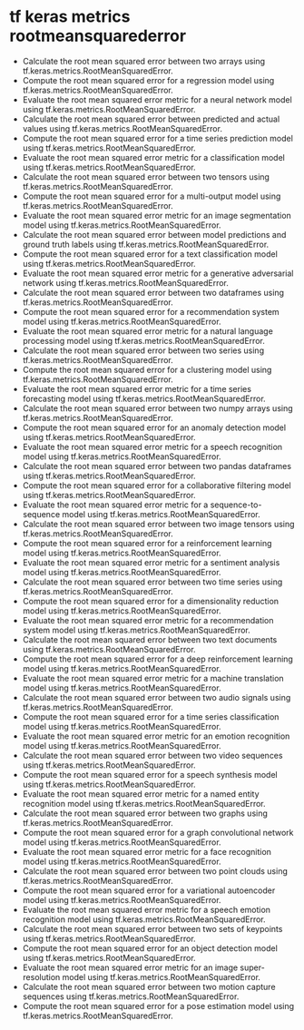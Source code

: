 # tf keras metrics rootmeansquarederror

- Calculate the root mean squared error between two arrays using tf.keras.metrics.RootMeanSquaredError.
- Compute the root mean squared error for a regression model using tf.keras.metrics.RootMeanSquaredError.
- Evaluate the root mean squared error metric for a neural network model using tf.keras.metrics.RootMeanSquaredError.
- Calculate the root mean squared error between predicted and actual values using tf.keras.metrics.RootMeanSquaredError.
- Compute the root mean squared error for a time series prediction model using tf.keras.metrics.RootMeanSquaredError.
- Evaluate the root mean squared error metric for a classification model using tf.keras.metrics.RootMeanSquaredError.
- Calculate the root mean squared error between two tensors using tf.keras.metrics.RootMeanSquaredError.
- Compute the root mean squared error for a multi-output model using tf.keras.metrics.RootMeanSquaredError.
- Evaluate the root mean squared error metric for an image segmentation model using tf.keras.metrics.RootMeanSquaredError.
- Calculate the root mean squared error between model predictions and ground truth labels using tf.keras.metrics.RootMeanSquaredError.
- Compute the root mean squared error for a text classification model using tf.keras.metrics.RootMeanSquaredError.
- Evaluate the root mean squared error metric for a generative adversarial network using tf.keras.metrics.RootMeanSquaredError.
- Calculate the root mean squared error between two dataframes using tf.keras.metrics.RootMeanSquaredError.
- Compute the root mean squared error for a recommendation system model using tf.keras.metrics.RootMeanSquaredError.
- Evaluate the root mean squared error metric for a natural language processing model using tf.keras.metrics.RootMeanSquaredError.
- Calculate the root mean squared error between two series using tf.keras.metrics.RootMeanSquaredError.
- Compute the root mean squared error for a clustering model using tf.keras.metrics.RootMeanSquaredError.
- Evaluate the root mean squared error metric for a time series forecasting model using tf.keras.metrics.RootMeanSquaredError.
- Calculate the root mean squared error between two numpy arrays using tf.keras.metrics.RootMeanSquaredError.
- Compute the root mean squared error for an anomaly detection model using tf.keras.metrics.RootMeanSquaredError.
- Evaluate the root mean squared error metric for a speech recognition model using tf.keras.metrics.RootMeanSquaredError.
- Calculate the root mean squared error between two pandas dataframes using tf.keras.metrics.RootMeanSquaredError.
- Compute the root mean squared error for a collaborative filtering model using tf.keras.metrics.RootMeanSquaredError.
- Evaluate the root mean squared error metric for a sequence-to-sequence model using tf.keras.metrics.RootMeanSquaredError.
- Calculate the root mean squared error between two image tensors using tf.keras.metrics.RootMeanSquaredError.
- Compute the root mean squared error for a reinforcement learning model using tf.keras.metrics.RootMeanSquaredError.
- Evaluate the root mean squared error metric for a sentiment analysis model using tf.keras.metrics.RootMeanSquaredError.
- Calculate the root mean squared error between two time series using tf.keras.metrics.RootMeanSquaredError.
- Compute the root mean squared error for a dimensionality reduction model using tf.keras.metrics.RootMeanSquaredError.
- Evaluate the root mean squared error metric for a recommendation system model using tf.keras.metrics.RootMeanSquaredError.
- Calculate the root mean squared error between two text documents using tf.keras.metrics.RootMeanSquaredError.
- Compute the root mean squared error for a deep reinforcement learning model using tf.keras.metrics.RootMeanSquaredError.
- Evaluate the root mean squared error metric for a machine translation model using tf.keras.metrics.RootMeanSquaredError.
- Calculate the root mean squared error between two audio signals using tf.keras.metrics.RootMeanSquaredError.
- Compute the root mean squared error for a time series classification model using tf.keras.metrics.RootMeanSquaredError.
- Evaluate the root mean squared error metric for an emotion recognition model using tf.keras.metrics.RootMeanSquaredError.
- Calculate the root mean squared error between two video sequences using tf.keras.metrics.RootMeanSquaredError.
- Compute the root mean squared error for a speech synthesis model using tf.keras.metrics.RootMeanSquaredError.
- Evaluate the root mean squared error metric for a named entity recognition model using tf.keras.metrics.RootMeanSquaredError.
- Calculate the root mean squared error between two graphs using tf.keras.metrics.RootMeanSquaredError.
- Compute the root mean squared error for a graph convolutional network model using tf.keras.metrics.RootMeanSquaredError.
- Evaluate the root mean squared error metric for a face recognition model using tf.keras.metrics.RootMeanSquaredError.
- Calculate the root mean squared error between two point clouds using tf.keras.metrics.RootMeanSquaredError.
- Compute the root mean squared error for a variational autoencoder model using tf.keras.metrics.RootMeanSquaredError.
- Evaluate the root mean squared error metric for a speech emotion recognition model using tf.keras.metrics.RootMeanSquaredError.
- Calculate the root mean squared error between two sets of keypoints using tf.keras.metrics.RootMeanSquaredError.
- Compute the root mean squared error for an object detection model using tf.keras.metrics.RootMeanSquaredError.
- Evaluate the root mean squared error metric for an image super-resolution model using tf.keras.metrics.RootMeanSquaredError.
- Calculate the root mean squared error between two motion capture sequences using tf.keras.metrics.RootMeanSquaredError.
- Compute the root mean squared error for a pose estimation model using tf.keras.metrics.RootMeanSquaredError.